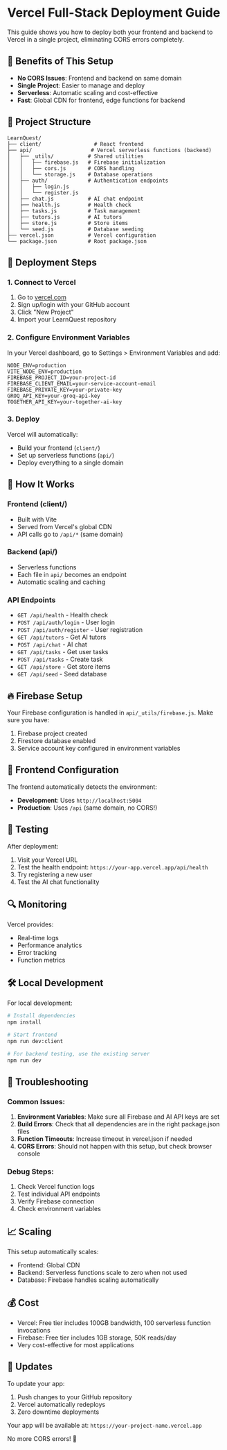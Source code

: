 # Vercel Full-Stack Deployment Guide

This guide shows you how to deploy both your frontend and backend to Vercel in a single project, eliminating CORS errors completely.

## 🎯 Benefits of This Setup

- **No CORS Issues**: Frontend and backend on same domain
- **Single Project**: Easier to manage and deploy
- **Serverless**: Automatic scaling and cost-effective
- **Fast**: Global CDN for frontend, edge functions for backend

## 📁 Project Structure

```
LearnQuest/
├── client/                 # React frontend
├── api/                   # Vercel serverless functions (backend)
│   ├── _utils/           # Shared utilities
│   │   ├── firebase.js   # Firebase initialization
│   │   ├── cors.js       # CORS handling
│   │   └── storage.js    # Database operations
│   ├── auth/             # Authentication endpoints
│   │   ├── login.js
│   │   └── register.js
│   ├── chat.js           # AI chat endpoint
│   ├── health.js         # Health check
│   ├── tasks.js          # Task management
│   ├── tutors.js         # AI tutors
│   ├── store.js          # Store items
│   └── seed.js           # Database seeding
├── vercel.json           # Vercel configuration
└── package.json          # Root package.json
```

## 🚀 Deployment Steps

### 1. Connect to Vercel

1. Go to [vercel.com](https://vercel.com)
2. Sign up/login with your GitHub account
3. Click "New Project"
4. Import your LearnQuest repository

### 2. Configure Environment Variables

In your Vercel dashboard, go to Settings > Environment Variables and add:

```
NODE_ENV=production
VITE_NODE_ENV=production
FIREBASE_PROJECT_ID=your-project-id
FIREBASE_CLIENT_EMAIL=your-service-account-email
FIREBASE_PRIVATE_KEY=your-private-key
GROQ_API_KEY=your-groq-api-key
TOGETHER_API_KEY=your-together-ai-key
```

### 3. Deploy

Vercel will automatically:
- Build your frontend (`client/`)
- Set up serverless functions (`api/`)
- Deploy everything to a single domain

## 🔧 How It Works

### Frontend (client/)
- Built with Vite
- Served from Vercel's global CDN
- API calls go to `/api/*` (same domain)

### Backend (api/)
- Serverless functions
- Each file in `api/` becomes an endpoint
- Automatic scaling and caching

### API Endpoints

- `GET /api/health` - Health check
- `POST /api/auth/login` - User login
- `POST /api/auth/register` - User registration
- `GET /api/tutors` - Get AI tutors
- `POST /api/chat` - AI chat
- `GET /api/tasks` - Get user tasks
- `POST /api/tasks` - Create task
- `GET /api/store` - Get store items
- `GET /api/seed` - Seed database

## 🔥 Firebase Setup

Your Firebase configuration is handled in `api/_utils/firebase.js`. Make sure you have:

1. Firebase project created
2. Firestore database enabled
3. Service account key configured in environment variables

## 🎨 Frontend Configuration

The frontend automatically detects the environment:
- **Development**: Uses `http://localhost:5004`
- **Production**: Uses `/api` (same domain, no CORS!)

## 🧪 Testing

After deployment:

1. Visit your Vercel URL
2. Test the health endpoint: `https://your-app.vercel.app/api/health`
3. Try registering a new user
4. Test the AI chat functionality

## 🔍 Monitoring

Vercel provides:
- Real-time logs
- Performance analytics
- Error tracking
- Function metrics

## 🛠️ Local Development

For local development:

```bash
# Install dependencies
npm install

# Start frontend
npm run dev:client

# For backend testing, use the existing server
npm run dev
```

## 🚨 Troubleshooting

### Common Issues:

1. **Environment Variables**: Make sure all Firebase and AI API keys are set
2. **Build Errors**: Check that all dependencies are in the right package.json files
3. **Function Timeouts**: Increase timeout in vercel.json if needed
4. **CORS Errors**: Should not happen with this setup, but check browser console

### Debug Steps:

1. Check Vercel function logs
2. Test individual API endpoints
3. Verify Firebase connection
4. Check environment variables

## 📈 Scaling

This setup automatically scales:
- Frontend: Global CDN
- Backend: Serverless functions scale to zero when not used
- Database: Firebase handles scaling automatically

## 💰 Cost

- Vercel: Free tier includes 100GB bandwidth, 100 serverless function invocations
- Firebase: Free tier includes 1GB storage, 50K reads/day
- Very cost-effective for most applications

## 🔄 Updates

To update your app:
1. Push changes to your GitHub repository
2. Vercel automatically redeploys
3. Zero downtime deployments

Your app will be available at: `https://your-project-name.vercel.app`

No more CORS errors! 🎉
